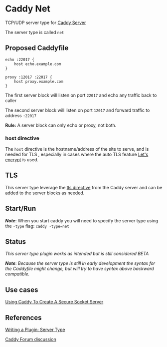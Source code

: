 # Caddy Net #

TCP/UDP server type for [Caddy Server](https://github.com/caddyserver/caddy)

The server type is called `net`

## Proposed Caddyfile 

```
echo :22017 {
    host echo.example.com
}

proxy :12017 :22017 {
    host proxy.example.com
}
```

The first server block will listen on port `22017` and echo any traffic back to caller

The second server block will listen on port `12017` and forward traffic to address `:22017`

**Rule:** A server block can only echo or proxy, not both.


### host directive ###

The `host` directive is the hostname/address of the site to serve, and is needed for TLS , especially in cases where the auto TLS feature [Let's encrypt](https://letsencrypt.org/) is used.

## TLS ##

This server type leverage the [tls directive](https://caddyserver.com/docs/tls) from the Caddy server and can be added to the server blocks as needed.


## Start/Run 

***Note***: When you start caddy you will need to specify the server type using the `-type` flag: `caddy -type=net`

## Status ##

*This server type plugin works as intended but is still considered BETA* 

***Note***: *Because the server type is still in early development the syntax for the Caddyfile might change, but will try to have syntax above backward compatible.*

## Use cases ##

[Using Caddy To Create A Secure Socket Server](https://www.chaoswebs.net/blog/using-caddy-to-create-a-secure-socket-server.html)


## References ##

[Writing a Plugin: Server Type](https://github.com/caddyserver/caddy/wiki/Writing-a-Plugin:-Server-Type)

[Caddy Forum discussion](https://caddy.community/t/writing-a-tcp-udp-server-type-for-caddy/1589)


